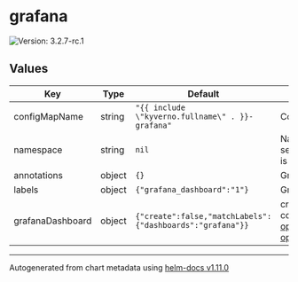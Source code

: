 # grafana

![Version: 3.2.7-rc.1](https://img.shields.io/badge/Version-3.2.7--rc.1-informational?style=flat-square)

## Values

| Key | Type | Default | Description |
|-----|------|---------|-------------|
| configMapName | string | `"{{ include \"kyverno.fullname\" . }}-grafana"` | Configmap name template. |
| namespace | string | `nil` | Namespace to create the grafana dashboard configmap. If not set, it will be created in the same namespace where the chart is deployed. |
| annotations | object | `{}` | Grafana dashboard configmap annotations. |
| labels | object | `{"grafana_dashboard":"1"}` | Grafana dashboard configmap labels |
| grafanaDashboard | object | `{"create":false,"matchLabels":{"dashboards":"grafana"}}` | create GrafanaDashboard custom resource referencing to the configMap. according to https://grafana-operator.github.io/grafana-operator/docs/examples/dashboard_from_configmap/readme/ |

----------------------------------------------
Autogenerated from chart metadata using [helm-docs v1.11.0](https://github.com/norwoodj/helm-docs/releases/v1.11.0)
